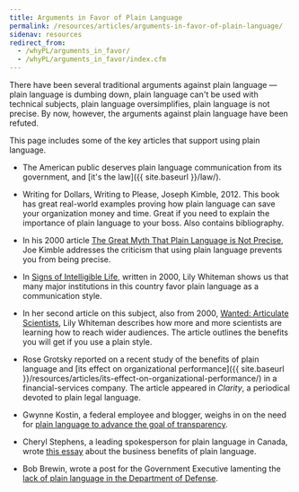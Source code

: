 ```yaml
---
title: Arguments in Favor of Plain Language
permalink: /resources/articles/arguments-in-favor-of-plain-language/
sidenav: resources
redirect_from:
  - /whyPL/arguments_in_favor/
  - /whyPL/arguments_in_favor/index.cfm
---
```


There have been several traditional arguments against plain language — plain language is dumbing down, plain language can't be used with technical subjects, plain language oversimplifies, plain language is not precise. By now, however, the arguments against plain language have been refuted.

This page includes some of the key articles that support using plain language.

- The American public deserves plain language communication from its government, and [it's the law]({{ site.baseurl }}/law/).

- Writing for Dollars, Writing to Please, Joseph Kimble, 2012. This book has great real-world examples proving how plain language can save your organization money and time. Great if you need to explain the importance of plain language to your boss. Also contains bibliography.

- In his 2000 article [The Great Myth That Plain Language is Not Precise](https://apps.americanbar.org/buslaw/blt/blt7-kimble.html), Joe Kimble addresses the criticism that using plain language prevents you from being precise.

- In [Signs of Intelligible Life](http://www.sciencemag.org/careers/2000/11/signs-intelligible-life), written in 2000, Lily Whiteman shows us that many major institutions in this country favor plain language as a communication style.

- In her second article on this subject, also from 2000, [Wanted: Articulate Scientists](http://www.sciencemag.org/careers/2000/11/wanted-articulate-scientists), Lily Whiteman describes how more and more scientists are learning how to reach wider audiences. The article outlines the benefits you will get if you use a plain style.

- Rose Grotsky reported on a recent study of the benefits of plain language and [its effect on organizational performance]({{ site.baseurl }}/resources/articles/its-effect-on-organizational-performance/) in a financial-services company. The article appeared in _Clarity_, a periodical devoted to plain legal language.

- Gwynne Kostin, a federal employee and blogger, weighs in on the need for [plain language to advance the goal of transparency](http://www.ondotgov.com/2009/02/transparency-requires-plain-language.html).

- Cheryl Stephens, a leading spokesperson for plain language in Canada, wrote [this essay](https://web.archive.org/web/20100713115200/http://plainlanguagenetwork.org/stephens/bzneeds.html) about the business benefits of plain language.

- Bob Brewin, wrote a post for the Government Executive lamenting the [lack of plain language in the Department of Defense](http://www.nextgov.com/defense/whats-brewin/2009/03/so-a-what/51222/).
